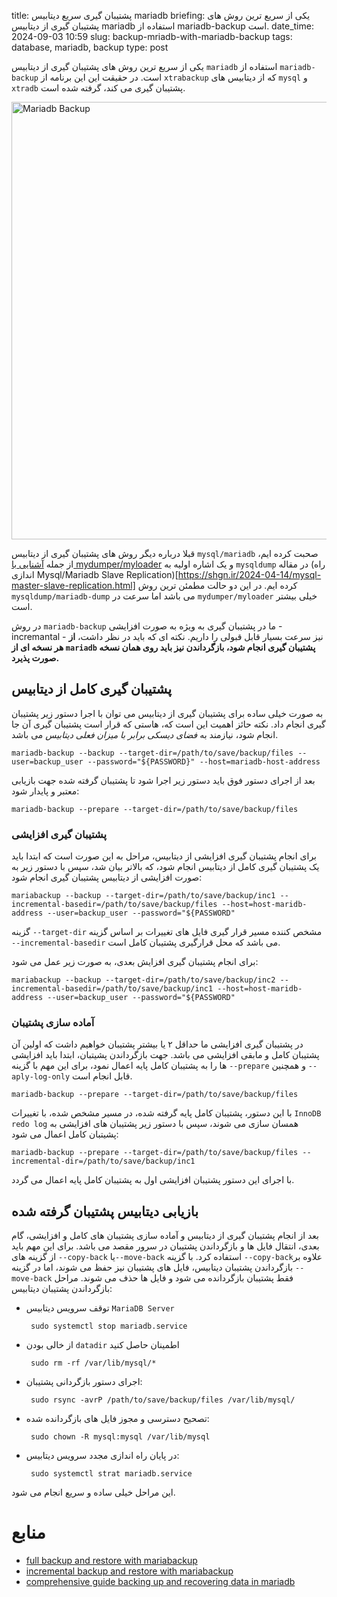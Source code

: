 title: پشتیبان گیری سریع دیتابیس mariadb
briefing: یکی از سریع ترین روش های پشتیبان گیری از دیتابیس mariadb استفاده از mariadb-backup است.
date_time: 2024-09-03 10:59
slug: backup-mriadb-with-mariadb-backup
tags: database, mariadb, backup
type: post

یکی از سریع ترین روش های پشتیبان گیری از دیتابیس `mariadb` استفاده از `mariadb-backup` است. در حقیقت این
 این برنامه از `xtrabackup` که از دیتابیس های `mysql` و `xtradb` پشتیبان گیری می کند، گرفته شده است.

<img src="mariadb-backup.jpg" alt="Mariadb Backup" style="width:700px;" />

قبلا درباره دیگر روش های پشتیبان گیری از دیتابیس `mysql/mariadb` صحبت کرده ایم، از جمله 
[آشنایی با mydumper/myloader](https://shgn.ir/2023-12-16/mydumper-myloader.html)
 و یک اشاره اولیه به `mysqldump` در مقاله
 (راه اندازی Mysql/Mariadb Slave Replication)[https://shgn.ir/2024-04-14/mysql-master-slave-replication.html]
 کرده ایم. در این دو حالت مطمئن ترین روش `mysqldump/mariadb-dump` می باشد اما سرعت در
 `mydumper/myloader` خیلی بیشتر است.

در روش `mariadb-backup` ما در پشتیبان گیری به ویژه به صورت افزایشی - incremantal - نیز سرعت بسیار قابل
 قبولی را داریم. نکته ای که باید در نظر داشت، **از هر نسخه ای از `mariadb` پشتیبان گیری انجام شود، بازگرداندن
 نیز باید روی همان نسخه صورت پذیرد.**

## پشتیبان گیری کامل از دیتابیس
به صورت خیلی ساده برای پشتیبان گیری از دیتابیس می توان با اجرا دستور زیر پشتیبان گیری انجام داد. نکته حائز
 اهمیت این است که، هاستی که قرار است پشتیبان گیری آن جا انجام شود، نیازمند به *فضای دیسکی برابر با میزان فعلی
 دیتابیس* می باشد. 

    mariadb-backup --backup --target-dir=/path/to/save/backup/files --user=backup_user --password="${PASSWORD}" --host=mariadb-host-address

بعد از اجرای دستور فوق باید دستور زیر اجرا شود تا پشتیبان گرفته شده جهت بازیابی معتبر و پایدار شود:

    mariadb-backup --prepare --target-dir=/path/to/save/backup/files 
### پشتیبان گیری افزایشی
برای انجام پشتیبان گیری افزایشی از دیتابیس، مراحل به این صورت است که ابتدا باید یک پشتیبان گیری کامل از
 دیتابیس انجام شود، که بالاتر بیان شد، سپس با دستور زیر به صورت افزایشی از دیتابیس پشتیبان گیری انجام شود:

    mariabackup --backup --target-dir=/path/to/save/backup/inc1 --incremental-basedir=/path/to/save/backup/files --host=host-maridb-address --user=backup_user --password="${PASSWORD"
گزینه `--target-dir` مشخص کننده مسیر قرار گیری فایل های تغییرات بر اساس گزینه `--incremental-basedir` می باشد
 که محل قرارگیری پشتیبان کامل است.

برای انجام پشتیبان گیری افزایش بعدی، به صورت زیر عمل می شود:

    mariabackup --backup --target-dir=/path/to/save/backup/inc2 --incremental-basedir=/path/to/save/backup/inc1 --host=host-maridb-address --user=backup_user --password="${PASSWORD"

### آماده سازی پشتیبان
در پشتیبان گیری افزایشی ما حداقل ۲ یا بیشتر پشتیبان خواهیم داشت که اولین آن پشتیبان کامل و مابقی افزایشی
 می باشد. جهت بازگرداندن پشیتبان، ابتدا باید افزایشی ها را به پشتیبان کامل پایه اعمال نمود، برای این مهم
 با گزینه `--prepare` و همچنین `--aply-log-only` قابل انجام است.

    mariadb-backup --prepare --target-dir=/path/to/save/backup/files
با این دستور، پشتیبان کامل پایه گرفته شده، در مسیر مشخص شده، با تغییرات `InnoDB redo log` همسان سازی
 می شوند، سپس با دستور زیر پشتیبان های افزایشی به پشیتبان کامل اعمال می شود:

    mariadb-backup --prepare --target-dir=/path/to/save/backup/files --incremental-dir=/path/to/save/backup/inc1
با اجرای این دستور پشتیبان افزایشی اول به پشتیبان کامل پایه اعمال می گردد.

##  بازیابی دیتابیس پشتیبان گرفته شده
بعد از انجام پشتیبان گیری از دیتابیس و آماده سازی پشتیبان های کامل و افزایشی، گام بعدی، انتقال فایل ها و 
 بازگرداندن پشتیبان در سرور مقصد می باشد. برای این مهم باید از گزینه های `--copy-back` یا`--move-back`
 استفاده کرد. با گزینه `--copy-back`علاوه بر بازگرداندن پشتیبان دیتابیس، فایل های پشتیبان نیز حفظ می شوند،
 اما در گزینه `--move-back` فقط پشتیبان بازگردانده می شود و فایل ها حذف می شوند.
مراحل بازگرداندن پشتیبان دیتابیس:

 * توقف سرویس دیتابیس `MariaDB Server`

        sudo systemctl stop mariadb.service

 * از خالی بودن `datadir` اطمینان حاصل کنید

        sudo rm -rf /var/lib/mysql/*

 * اجرای دستور بازگردانی پشتیبان:

        sudo rsync -avrP /path/to/save/backup/files /var/lib/mysql/

 * تصحیح دسترسی و مجوز فایل های بازگردانده شده:
 
        sudo chown -R mysql:mysql /var/lib/mysql

 * در پایان راه اندازی مجدد سرویس دیتابیس:
       
        sudo systemctl strat mariadb.service

این مراحل خیلی ساده و سریع انجام می شود.

# منابع
 - [full backup and restore with mariabackup](https://mariadb.com/kb/en/full-backup-and-restore-with-mariabackup/)
 - [incremental backup and restore with mariabackup](https://mariadb.com/kb/en/incremental-backup-and-restore-with-mariabackup/)
 - [comprehensive guide backing up and recovering data in mariadb](https://travishorn.com/comprehensive-guide-backing-up-and-recovering-data-in-mariadb)